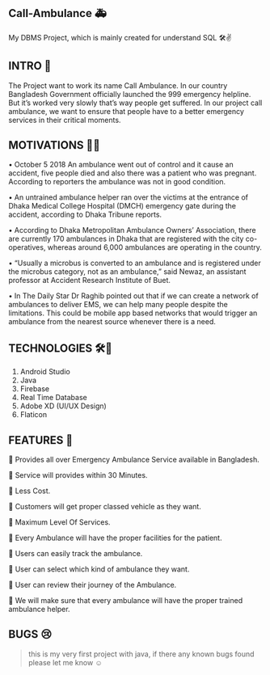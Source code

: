 ## Call-Ambulance 🚑 
My DBMS Project, which is mainly created for understand SQL 🛠✌

## INTRO 🙂

The Project want to work its name Call Ambulance. In our country Bangladesh Government officially launched the 999 emergency helpline. But it’s worked very slowly that’s way people get suffered. In our project call ambulance, we want to ensure that people have to a better emergency services in their critical moments. 

## MOTIVATIONS 🗽🤞

•	October 5 2018
An ambulance went out of control and it cause an accident, five people died and also there was a patient who was pregnant. According to reporters the ambulance was not in good condition.

•	An untrained ambulance helper ran over the victims at the entrance of Dhaka Medical College Hospital (DMCH) emergency gate during the accident, according to Dhaka Tribune reports.


•	According to Dhaka Metropolitan Ambulance Owners’ Association, there are currently 170 ambulances in Dhaka that are registered with the city co-operatives, whereas around 6,000 ambulances are operating in the country.

•	“Usually a microbus is converted to an ambulance and is registered under the microbus category, not as an ambulance,” said Newaz, an assistant professor at Accident Research Institute of Buet.

•	In The Daily Star Dr Raghib pointed out that if we can create a network of ambulances to deliver EMS, we can help many people despite the limitations. This could be mobile app based networks that would trigger an ambulance from the nearest source whenever there is a need.

## TECHNOLOGIES 🛠🚀

 1. Android Studio
 2. Java
 3. Firebase
 4. Real Time Database
 5. Adobe XD (UI/UX Design)
 6. Flaticon

## FEATURES 🧲

	Provides all over Emergency Ambulance Service available in Bangladesh.

	Service will provides within 30 Minutes.

	Less Cost.

	Customers will get proper classed vehicle as they want.

	Maximum Level Of Services.

	Every Ambulance will have the proper facilities for the patient.

	Users can easily track the ambulance.

	User can select  which kind of ambulance they want.

	User can review their journey of the Ambulance.

	We will make sure that every ambulance will have the proper trained ambulance helper.  


## BUGS 😢

> this is my very first project with java,
> if there any known bugs found please let me know ☺


